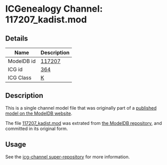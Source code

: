 # ICGenealogy Channel: 117207\_kadist.mod

## Details

Name | Description
---- | -----------
ModelDB id | [117207](http://senselab.med.yale.edu/ModelDB/ShowModel.cshtml?model=117207)
ICG id | [364](http://icg.neurotheory.ox.ac.uk/channels/1/364)
ICG Class | [K](http://icg.neurotheory.ox.ac.uk/channels/1)

## Description

This is a single channel model file that was originally part of a [published model on the ModelDB website](http://senselab.med.yale.edu/mModelDB/ShowModel.cshtml?model=117207).

The file [117207\_kadist.mod](117207_kadist.mod) was extrated from [the ModelDB repository](http://senselab.med.yale.edu/ModelDB/ShowModel.cshtml?model=117207), and committed in its original form.

## Usage

See the [icg-channel super-repository](https://github.com/icgenealogy/icg-channels) for more information.